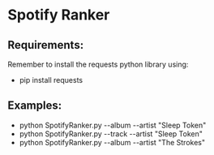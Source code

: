 # Spotify Ranker

## Requirements:

Remember to install the requests python library using:

-   pip install requests

## Examples:

- python SpotifyRanker.py --album --artist "Sleep Token"
- python SpotifyRanker.py --track --artist "Sleep Token"
- python SpotifyRanker.py --album --artist "The Strokes"